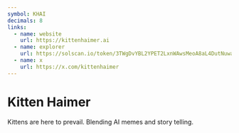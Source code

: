 ```yaml
---
symbol: KHAI
decimals: 8
links:
  - name: website
    url: https://kittenhaimer.ai
  - name: explorer
    url: https://solscan.io/token/3TWgDvYBL2YPET2LxnWAwsMeoA8aL4DutNuwat2pKCjC
  - name: x
    url: https://x.com/kittenhaimer
---
```


# Kitten Haimer

Kittens are here to prevail. Blending AI memes and story telling.
